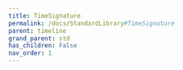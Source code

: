 ```yaml
---
title: TimeSignature
permalink: /docs/StandardLibrary#TimeSignature
parent: timeline
grand_parent: std
has_children: False
nav_order: 1
---
```

